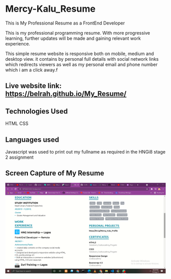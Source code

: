 # Mercy-Kalu_Resume
This is My Professional Resume as a FrontEnd Developer

This is my professional programming resume. With more progressive learning, further updates will be made and gaining relevant work experience. 

This simple resume website is responsive both on mobile, medium and desktop view. it contains by personal full details with social network links which redirects viewers as well as my personal email and phone number which i am a click away.f

## Live website link: https://belrah.github.io/My_Resume/ 

## Technologies Used
HTML
CSS

## Languages used
Javascript was used to print out my fullname as required in the HNGi8 stage 2 assignment

## Screen Capture of My Resume

![Resume](assets\img\Resume_Capture.png)